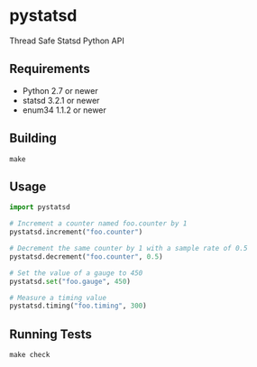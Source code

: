# pystatsd

Thread Safe Statsd Python API

## Requirements
 
 * Python 2.7 or newer
 * statsd 3.2.1 or newer
 * enum34 1.1.2 or newer

## Building

    make

## Usage

```python
import pystatsd

# Increment a counter named foo.counter by 1
pystatsd.increment("foo.counter")

# Decrement the same counter by 1 with a sample rate of 0.5
pystatsd.decrement("foo.counter", 0.5)

# Set the value of a gauge to 450
pystatsd.set("foo.gauge", 450)

# Measure a timing value
pystatsd.timing("foo.timing", 300)
```

## Running Tests

    make check
